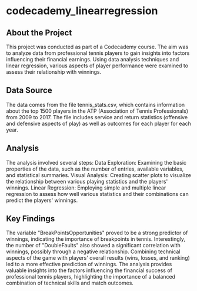 # codecademy_linearregression
## About the Project
This project was conducted as part of a Codecademy course. The aim was to analyze data from professional tennis players to gain insights into factors influencing their financial earnings. Using data analysis techniques and linear regression, various aspects of player performance were examined to assess their relationship with winnings.

## Data Source
The data comes from the file tennis_stats.csv, which contains information about the top 1500 players in the ATP (Association of Tennis Professionals) from 2009 to 2017. The file includes service and return statistics (offensive and defensive aspects of play) as well as outcomes for each player for each year.

## Analysis
The analysis involved several steps:
Data Exploration: Examining the basic properties of the data, such as the number of entries, available variables, and statistical summaries.
Visual Analysis: Creating scatter plots to visualize the relationship between various playing statistics and the players' winnings.
Linear Regression: Employing simple and multiple linear regression to assess how well various statistics and their combinations can predict the players' winnings.

## Key Findings
The variable "BreakPointsOpportunities" proved to be a strong predictor of winnings, indicating the importance of breakpoints in tennis.
Interestingly, the number of "DoubleFaults" also showed a significant correlation with winnings, possibly through a negative relationship.
Combining technical aspects of the game with players' overall results (wins, losses, and ranking) led to a more effective prediction of winnings.
The analysis provides valuable insights into the factors influencing the financial success of professional tennis players, highlighting the importance of a balanced combination of technical skills and match outcomes.
